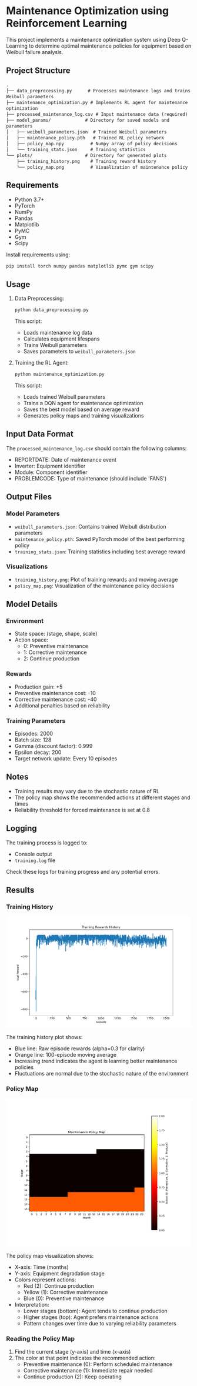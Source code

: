 # Maintenance Optimization using Reinforcement Learning

This project implements a maintenance optimization system using Deep Q-Learning to determine optimal maintenance policies for equipment based on Weibull failure analysis.

## Project Structure

```
.
├── data_preprocessing.py      # Processes maintenance logs and trains Weibull parameters
├── maintenance_optimization.py # Implements RL agent for maintenance optimization
├── processed_maintenance_log.csv # Input maintenance data (required)
├── model_params/             # Directory for saved models and parameters
│   ├── weibull_parameters.json  # Trained Weibull parameters
│   ├── maintenance_policy.pth   # Trained RL policy network
│   ├── policy_map.npy          # Numpy array of policy decisions
│   └── training_stats.json     # Training statistics
└── plots/                    # Directory for generated plots
    ├── training_history.png    # Training reward history
    └── policy_map.png          # Visualization of maintenance policy
```

## Requirements

- Python 3.7+
- PyTorch
- NumPy
- Pandas
- Matplotlib
- PyMC
- Gym
- Scipy

Install requirements using:
```bash
pip install torch numpy pandas matplotlib pymc gym scipy
```

## Usage

1. Data Preprocessing:
   ```bash
   python data_preprocessing.py
   ```
   This script:
   - Loads maintenance log data
   - Calculates equipment lifespans
   - Trains Weibull parameters
   - Saves parameters to `weibull_parameters.json`

2. Training the RL Agent:
   ```bash
   python maintenance_optimization.py
   ```
   This script:
   - Loads trained Weibull parameters
   - Trains a DQN agent for maintenance optimization
   - Saves the best model based on average reward
   - Generates policy maps and training visualizations

## Input Data Format

The `processed_maintenance_log.csv` should contain the following columns:
- REPORTDATE: Date of maintenance event
- Inverter: Equipment identifier
- Module: Component identifier
- PROBLEMCODE: Type of maintenance (should include 'FANS')

## Output Files

### Model Parameters
- `weibull_parameters.json`: Contains trained Weibull distribution parameters
- `maintenance_policy.pth`: Saved PyTorch model of the best performing policy
- `training_stats.json`: Training statistics including best average reward

### Visualizations
- `training_history.png`: Plot of training rewards and moving average
- `policy_map.png`: Visualization of the maintenance policy decisions

## Model Details

### Environment
- State space: (stage, shape, scale)
- Action space: 
  - 0: Preventive maintenance
  - 1: Corrective maintenance
  - 2: Continue production

### Rewards
- Production gain: +5
- Preventive maintenance cost: -10
- Corrective maintenance cost: -40
- Additional penalties based on reliability

### Training Parameters
- Episodes: 2000
- Batch size: 128
- Gamma (discount factor): 0.999
- Epsilon decay: 200
- Target network update: Every 10 episodes


## Notes

- Training results may vary due to the stochastic nature of RL
- The policy map shows the recommended actions at different stages and times
- Reliability threshold for forced maintenance is set at 0.8

## Logging

The training process is logged to:
- Console output
- `training.log` file

Check these logs for training progress and any potential errors.


## Results

### Training History
![Training History](plots/training_history.png)

The training history plot shows:
- Blue line: Raw episode rewards (alpha=0.3 for clarity)
- Orange line: 100-episode moving average
- Increasing trend indicates the agent is learning better maintenance policies
- Fluctuations are normal due to the stochastic nature of the environment

### Policy Map
![Policy Map](plots/policy_map.png)

The policy map visualization shows:
- X-axis: Time (months)
- Y-axis: Equipment degradation stage
- Colors represent actions:
  - Red (2): Continue production
  - Yellow (1): Corrective maintenance
  - Blue (0): Preventive maintenance
- Interpretation:
  - Lower stages (bottom): Agent tends to continue production
  - Higher stages (top): Agent prefers maintenance actions
  - Pattern changes over time due to varying reliability parameters

### Reading the Policy Map
1. Find the current stage (y-axis) and time (x-axis)
2. The color at that point indicates the recommended action:
   - Preventive maintenance (0): Perform scheduled maintenance
   - Corrective maintenance (1): Immediate repair needed
   - Continue production (2): Keep operating
